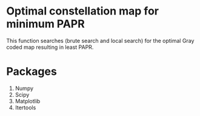 # Optimal constellation map for minimum PAPR 
This function searches (brute search and local search) for the optimal Gray coded map resulting in least PAPR.

# Packages
1. Numpy
2. Scipy
3. Matplotlib
4. Itertools
